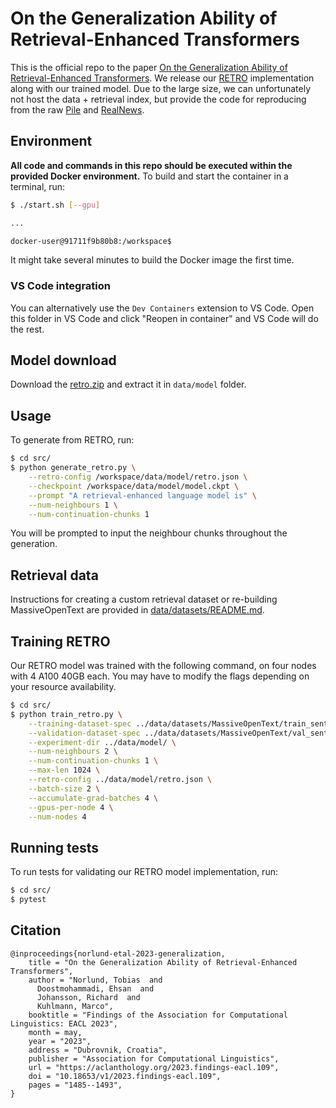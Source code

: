 # On the Generalization Ability of Retrieval-Enhanced Transformers

This is the official repo to the paper [On the Generalization Ability of Retrieval-Enhanced Transformers](https://arxiv.org/abs/2302.12128).
We release our [RETRO](https://www.deepmind.com/publications/improving-language-models-by-retrieving-from-trillions-of-tokens) implementation along with our trained model.
Due to the large size, we can unfortunately not host the data + retrieval index, but provide the code for reproducing from the raw [Pile](https://pile.eleuther.ai/) and [RealNews](https://github.com/rowanz/grover/tree/master/realnews).


## Environment

**All code and commands in this repo should be executed within the provided Docker environment.**
To build and start the container in a terminal, run:

```bash
$ ./start.sh [--gpu]

...

docker-user@91711f9b80b8:/workspace$ 
```

It might take several minutes to build the Docker image the first time.

### VS Code integration

You can alternatively use the `Dev Containers` extension to VS Code. 
Open this folder in VS Code and click "Reopen in container" and VS Code will do the rest.


## Model download

Download the [retro.zip](https://chalmersuniversity.box.com/s/d7qijjdyfv6ubdy1ux10syrq4ep3ca6e) and extract it in `data/model` folder.


## Usage

To generate from RETRO, run:

```bash
$ cd src/
$ python generate_retro.py \
    --retro-config /workspace/data/model/retro.json \
    --checkpoint /workspace/data/model/model.ckpt \
    --prompt "A retrieval-enhanced language model is" \
    --num-neighbours 1 \
    --num-continuation-chunks 1
```

You will be prompted to input the neighbour chunks throughout the generation.

## Retrieval data

Instructions for creating a custom retrieval dataset or re-building MassiveOpenText are provided in [data/datasets/README.md](data/datasets/README.md).


## Training RETRO

Our RETRO model was trained with the following command, on four nodes with 4 A100 40GB each. You may have to modify the flags depending on your resource availability.

```bash
$ cd src/
$ python train_retro.py \
	--training-dataset-spec ../data/datasets/MassiveOpenText/train_sentence_transformer_neighbours.spec.json \
	--validation-dataset-spec ../data/datasets/MassiveOpenText/val_sentence_transformer_neighbours.spec.json \
	--experiment-dir ../data/model/ \
	--num-neighbours 2 \
	--num-continuation-chunks 1 \
	--max-len 1024 \
	--retro-config ../data/model/retro.json \
	--batch-size 2 \
	--accumulate-grad-batches 4 \
	--gpus-per-node 4 \
	--num-nodes 4
```

## Running tests

To run tests for validating our RETRO model implementation, run:

```bash
$ cd src/
$ pytest
```


## Citation

```
@inproceedings{norlund-etal-2023-generalization,
    title = "On the Generalization Ability of Retrieval-Enhanced Transformers",
    author = "Norlund, Tobias  and
      Doostmohammadi, Ehsan  and
      Johansson, Richard  and
      Kuhlmann, Marco",
    booktitle = "Findings of the Association for Computational Linguistics: EACL 2023",
    month = may,
    year = "2023",
    address = "Dubrovnik, Croatia",
    publisher = "Association for Computational Linguistics",
    url = "https://aclanthology.org/2023.findings-eacl.109",
    doi = "10.18653/v1/2023.findings-eacl.109",
    pages = "1485--1493",
}
```
